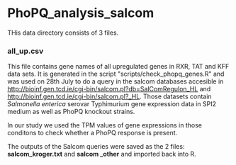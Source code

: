 # PhoPQ_analysis_salcom

THis data directory consists of 3 files.

### all_up.csv

This file contains gene names of all upregulated genes in RXR, TAT and KFF data sets. It is generated in the script "scripts/check_phopq_genes.R" and was used on 28th July to do a query in the salcom databases accesible in http://bioinf.gen.tcd.ie/cgi-bin/salcom.pl?db=SalComRegulon_HL and http://bioinf.gen.tcd.ie/cgi-bin/salcom.pl?_HL. Those datasets contain *Salmonella enterica* serovar Typhimurium gene expression data in SPI2 medium as well as PhoPQ knockout strains. 

In our study we used the TPM values of gene expressions in those conditons to check whether a PhoPQ response is present.



The outputs of the Salcom queries were saved as the 2 files: **salcom_kroger.txt**  and **salcom _other** and imported back into R.
